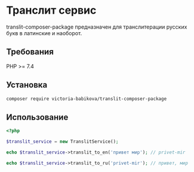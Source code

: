 # Транслит сервис

translit-composer-package предназначен для транслитерации русских букв в латинские и наоборот.

## Требования

PHP >= 7.4

## Установка

```sh
composer require victoria-babikova/translit-composer-package
```
## Использование

```php
<?php

$translit_service = new TranslitService();

echo $translit_service->translit_to_en('привет мир'); // privet-mir

echo $translit_service->translit_to_ru('privet-mir'); // привет, мир
```
